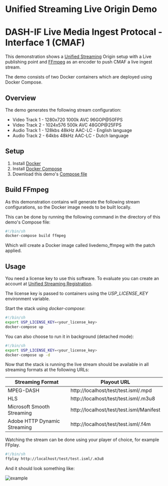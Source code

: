 # Unified Streaming Live Origin Demo 
# DASH-IF Live Media Ingest Protocal - Interface 1 (CMAF)

This demonstration shows a [Unified Streaming](http://www.unified-streaming.com/products/unified-origin) Origin setup with a Live publishing point and [FFmpeg](https://ffmpeg.org/) as an encoder to push CMAF a live ingest stream.

The demo consists of two Docker containers which are deployed using Docker Compose.

## Overview
The demo generates the following stream configuration:
- Video Track 1 - 1280x720 1000k AVC 96GOP@50FPS
- Video Track 2 - 1024x576 500k AVC 48GOP@25FPS
- Audio Track 1 - 128kbs 48kHz AAC-LC - English language 
- Audio Track 2 - 64kbs 48kHz AAC-LC - Dutch language

## Setup

1. Install [Docker](http://docker.io)
2. Install [Docker Compose](http://docs.docker.com/compose/install/)
3. Download this demo's [Compose file](https://github.com/unifiedstreaming/live-demo/blob/master/docker-compose.yaml)


## Build FFmpeg

As this demonstration contains will generate the following stream configurations, so the Docker image needs to be built locally.

This can be done by running the following command in the directory of this demo's Compose file:

```bash
#!/bin/sh
docker-compose build ffmpeg
```

Which will create a Docker image called livedemo_ffmpeg with the patch applied.


## Usage

You need a license key to use this software. To evaluate you can create an account at [Unified Streaming Registration](https://www.unified-streaming.com/licenses/access).

The license key is passed to containers using the *USP_LICENSE_KEY* environment variable.

Start the stack using *docker-compose*:

```bash
#!/bin/sh
export USP_LICENSE_KEY=<your_license_key>
docker-compose up
```

You can also choose to run it in background (detached mode):

```bash
#!/bin/sh
export USP_LICENSE_KEY=<your_license_key>
docker-compose up -d
```

Now that the stack is running the live stream should be available in all streaming formats at the following URLs:

| Streaming Format | Playout URL |
|------------------|-------------|
| MPEG-DASH | http://localhost/test/test.isml/.mpd |
| HLS | http://localhost/test/test.isml/.m3u8 |
| Microsoft Smooth Streaming | http://localhost/test/test.isml/Manifest |
| Adobe HTTP Dynamic Streaming | http://localhost/test/test.isml/.f4m |


Watching the stream can be done using your player of choice, for example FFplay.

```bash
#!/bin/sh
ffplay http://localhost/test/test.isml/.m3u8
```

And it should look something like:

![example](https://raw.githubusercontent.com/RufaelDev/live-demo/cmaf_ingest/ffmpeg/example_cmaf.png)

